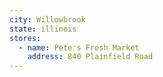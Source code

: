 ```yaml
---
city: Willowbrook
state: illinois
stores:
  - name: Pete's Fresh Market
    address: 840 Plainfield Road
---
```

